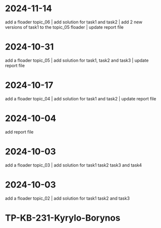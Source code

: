 # 2024-11-14
add a floader topic_06 | 
add solution for task1 and task2 |
add 2 new versions of task1 to the topic_05 floader | 
update report file

# 2024-10-31
add a floader topic_05 | 
add solution for task1, task2 and task3 |
update report file

# 2024-10-17
add a floader topic_04 | 
add solution for task1 and task2 | 
update report file

# 2024-10-04
add report file

# 2024-10-03
add a floader topic_03 | 
add solution for task1 task2 task3 and task4

# 2024-10-03
add a floader topic_02 | 
add solution for task1 task2 and task3

# TP-KB-231-Kyrylo-Borynos